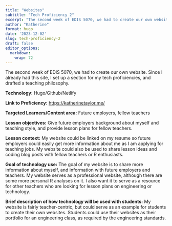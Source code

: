 ```yaml
---
title: "Websites"
subtitle: "Tech Proficiency 2"
excerpt: "The second week of EDIS 5070, we had to create our own website. Since I already had this site, I set up a section for my tech proficiencies, and drafted a teaching philosophy. "
author: "Katherine"
format: hugo
date: '2023-12-02'
slug: tech-proficiency-2
draft: false
editor_options: 
  markdown: 
    wrap: 72
---
```


The second week of EDIS 5070, we had to create our own website. Since I
already had this site, I set up a section for my tech proficiencies, and
drafted a teaching philosophy.

**Technology:** Hugo/Github/Netlify

**Link to Proficiency:** <https://katherinetaylor.me/>

**Targeted Learners/Content area:** Future employers, fellow teachers

**Lesson objectives:** Give future employers background about myself and
teaching style, and provide lesson plans for fellow teachers.

**Lesson context:** My website could be linked on my resume so future
employers could easily get more information about me as I am applying
for teaching jobs. My website could also be used to share lesson ideas
and coding blog posts with fellow teachers or R enthusiasts.

**Goal of technology use:** The goal of my website is to share more
information about myself, and information with future employers and
teachers. My website serves as a professional website, although there
are some more personal R analyses on it. I also want it to serve as a
resource for other teachers who are looking for lesson plans on
engineering or technology.

**Brief description of how technology will be used with students:** My
website is fairly teacher-centric, but could serve as an example for
students to create their own websites. Students could use their websites
as their portfolio for an engineering class, as required by the
engineering standards.
